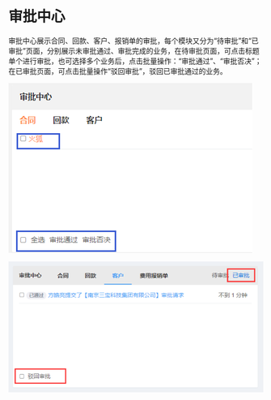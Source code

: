# 审批中心

审批中心展示合同、回款、客户、报销单的审批，每个模块又分为“待审批”和“已审批”页面，分别展示未审批通过、审批完成的业务，在待审批页面，可点击标题单个进行审批，也可选择多个业务后，点击批量操作：“审批通过”、“审批否决”；在已审批页面，可点击批量操作“驳回审批”，驳回已审批通过的业务。

![](/assets/lix待审批2.png)

![](/assets/工作台4import.png)


